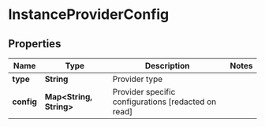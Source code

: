 
# InstanceProviderConfig

## Properties
Name | Type | Description | Notes
------------ | ------------- | ------------- | -------------
**type** | **String** | Provider type | 
**config** | **Map&lt;String, String&gt;** | Provider specific configurations [redacted on read] | 



